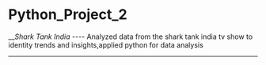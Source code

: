 # Python_Project_2


___Shark Tank India ----_ Analyzed data from the shark tank india tv show to identity trends and insights,applied python for data analysis
____
